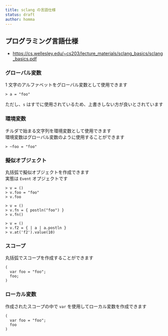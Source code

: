 ```yaml
---
title: sclang の言語仕様
status: draft
author: homma
---
```


## プログラミング言語仕様
- https://cs.wellesley.edu/~cs203/lecture_materials/sclang_basics/sclang_basics.pdf

### グローバル変数

1 文字のアルファベットをグローバル変数として使用できます

````
> a = "foo"
````

ただし、`s` はすでに使用されているため、上書きしない方が良いとされています  

### 環境変数

チルダで始まる文字列を環境変数として使用できます  
環境変数はグローバル変数のように使用することができます

````
> ~foo = "foo"
````

### 擬似オブジェクト

丸括弧で擬似オブジェクトを作成できます  
実態は `Event` オプジェクトです

````
> v = ()
> v.foo = "foo"
> v.foo
````

````
> v = ()
> v.fn = { postln("foo") }
> v.fn()
````

````
> v = ()
> v.f2 = { | a | a.postln }
> v.at('f2').value(10)
````

### スコープ

丸括弧でスコープを作成することができます

````
(
  var foo = "foo";
  foo;
)
````

### ローカル変数

作成されたスコープの中で `var` を使用してローカル変数を作成できます

````
(
  var foo = "foo";
  foo
)
````

